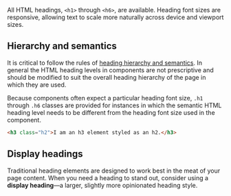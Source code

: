All HTML headings, `<h1>` through `<h6>`, are available. Heading font sizes are responsive, allowing text to scale more naturally across device and viewport sizes.

## Hierarchy and semantics

It is critical to follow the rules of [heading hierarchy and semantics](https://developer.mozilla.org/en-US/docs/Web/HTML/Element/Heading_Elements#Accessibility_concerns). In general the HTML heading levels in components are not prescriptive and should be modified to suit the overall heading hierarchy of the page in which they are used.

Because components often expect a particular heading font size, `.h1` through `.h6` classes are provided for instances in which the semantic HTML heading level needs to be different from the heading font size used in the component.

```html
<h3 class="h2">I am an h3 element styled as an h2.</h3>
```

## Display headings

Traditional heading elements are designed to work best in the meat of your page content. When you need a heading to stand out, consider using a **display heading**—a larger, slightly more opinionated heading style.
